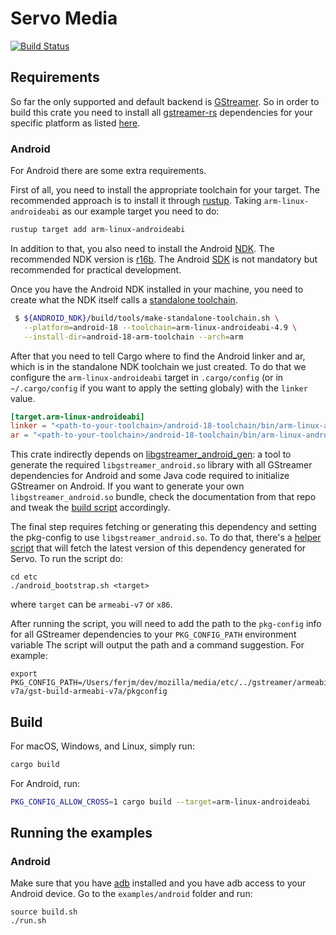 # Servo Media

[![Build Status](https://travis-ci.org/servo/media.svg?branch=master)](https://travis-ci.org/servo/media)

## Requirements
So far the only supported and default backend is
[GStreamer](https://gstreamer.freedesktop.org/).
So in order to build  this crate you need to install all
[gstreamer-rs](https://github.com/sdroege/gstreamer-rs) dependencies for your
specific platform as listed
[here](https://github.com/sdroege/gstreamer-rs#installation).

### Android
For Android there are some extra requirements.

First of all, you need to install the appropriate toolchain for your target.
The recommended approach is to install it through
[rustup](https://rustup.rs/). Taking `arm-linux-androideabi` as our example
target you need to do:

```bash
rustup target add arm-linux-androideabi
```

In addition to that, you also need to install the Android
[NDK](https://developer.android.com/ndk/guides/).
The recommended NDK version is
[r16b](https://developer.android.com/ndk/downloads/older_releases). The
Android [SDK](https://developer.android.com/studio/) is not mandatory
but recommended for practical development.

Once you have the Android NDK installed in your machine, you need to create
what the NDK itself calls a
[standalone toolchain](https://developer.android.com/ndk/guides/standalone_toolchain).

```bash
 $ ${ANDROID_NDK}/build/tools/make-standalone-toolchain.sh \
   --platform=android-18 --toolchain=arm-linux-androideabi-4.9 \
   --install-dir=android-18-arm-toolchain --arch=arm
```

After that you need to tell Cargo where to find the Android linker and ar,
which is in the standalone NDK toolchain we just created. To do that we
configure the `arm-linux-androideabi` target in `.cargo/config` (or in
`~/.cargo/config` if you want to apply the setting globaly) with the `linker`
value.

```toml
[target.arm-linux-androideabi]
linker = "<path-to-your-toolchain>/android-18-toolchain/bin/arm-linux-androideabi-gcc"
ar = "<path-to-your-toolchain>/android-18-toolchain/bin/arm-linux-androideabi-ar"
```

This crate indirectly depends on
[libgstreamer_android_gen](https://github.com/servo/libgstreamer_android_gen):
a tool to generate the required `libgstreamer_android.so` library with all
GStreamer dependencies for Android and some Java code required to initialize
GStreamer on Android. If you want to generate your own `libgstreamer_android.so`
bundle, check the documentation from that repo and tweak the
[build script](https://github.com/servo/media/blob/master/backends/gstreamer/build.rs#L48) accordingly.

The final step requires fetching or generating this dependency and setting the pkg-config to use
`libgstreamer_android.so`. To do that, there's a [helper script](etc/android_bootstrap.sh)
that will fetch the latest version of this dependency generated for
Servo. To run the script do:

```
cd etc
./android_bootstrap.sh <target>
```

where `target` can be `armeabi-v7` or `x86`.

After running the script, you will need to add the path to the `pkg-config`
info for all GStreamer dependencies to your `PKG_CONFIG_PATH` environment variable
The script will output the path and a command suggestion. For example:

```
export PKG_CONFIG_PATH=/Users/ferjm/dev/mozilla/media/etc/../gstreamer/armeabi-v7a/gst-build-armeabi-v7a/pkgconfig
```

## Build
For macOS, Windows, and Linux, simply run:
```bash
cargo build
```
For Android, run:
```bash
PKG_CONFIG_ALLOW_CROSS=1 cargo build --target=arm-linux-androideabi
```

## Running the examples
### Android
Make sure that you have [adb](https://developer.android.com/studio/command-line/adb)
installed and you have adb access to your
Android device. Go to the `examples/android` folder and run:
```ssh
source build.sh
./run.sh
```
